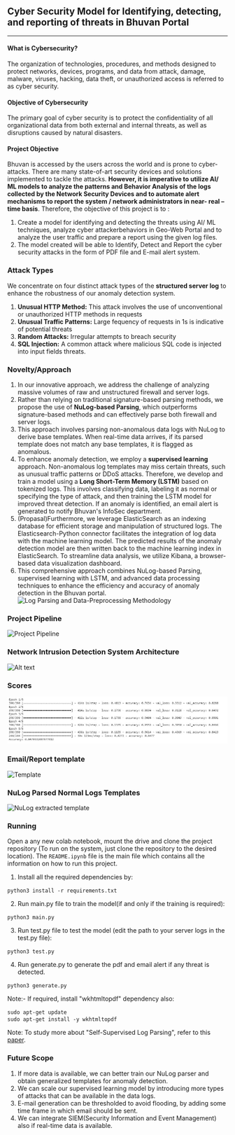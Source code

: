## **Cyber Security Model for Identifying, detecting, and reporting of threats in Bhuvan Portal**
---
#### What is Cybersecurity?
The organization of technologies, procedures, and methods designed to protect networks, devices, programs, and data from attack, damage, malware, viruses, hacking, data theft, or unauthorized access is referred to as cyber security. 

#### Objective of Cybersecurity
The primary goal of cyber security is to protect the confidentiality of all organizational data from both external and internal threats, as well as disruptions caused by natural disasters.


#### Project Objective
Bhuvan is accessed by the users across the world and is prone to cyber-attacks. There are many state-of-art security devices and solutions implemented to tackle the attacks. **However, it is imperative to utilize AI/ ML models to analyze the patterns and Behavior Analysis of the logs collected by the Network Security Devices and to automate alert mechanisms to report the system / network administrators in near- real – time basis**. Therefore, the objective of this project is to :

1. Create a model for identifying and detecting the threats using AI/ ML techniques, analyze cyber attackerbehaviors in Geo-Web Portal and to analyze the user traffic and prepare a report using the given log files.
2. The model created will be able to Identify, Detect and Report the cyber security attacks in the form of PDF file and E-mail alert system.

### Attack Types
We concentrate on four distinct attack types of the **structured server log** to enhance the robustness of our anomaly detection system.

1. **Unusual HTTP Method:** This attack involves the use of unconventional or unauthorized HTTP methods in requests
2. **Unusual Traffic Patterns:** Large fequency of requests in 1s is indicative of potential threats
3. **Random Attacks:** Irregular attempts to breach security
4. **SQL Injection:** A common attack where malicious SQL code is injected into input fields threats.


### Novelty/Approach
1. In our innovative approach, we address the challenge of analyzing massive volumes of raw and unstructured firewall and server logs. 
2. Rather than relying on traditional signature-based parsing methods, we propose the use of **NuLog-based Parsing**, which outperforms signature-based methods and can effectively parse both firewall and server logs. 
3. This approach involves parsing non-anomalous data logs with NuLog to derive base templates. When real-time data arrives, if its parsed template does not match any base templates, it is flagged as anomalous.
4. To enhance anomaly detection, we employ a **supervised learning** approach. Non-anomalous log templates may miss certain threats, such as unusual traffic patterns or DDoS attacks. Therefore, we develop and train a model using a **Long Short-Term Memory (LSTM)** based on tokenized logs. This involves classifying data, labeling it as normal or specifying the type of attack, and then training the LSTM model for improved threat detection. If an anomaly is identified, an email alert is generated to notify Bhuvan's InfoSec department.
5. (Propasal)Furthermore, we leverage ElasticSearch as an indexing database for efficient storage and manipulation of structured logs. The Elasticsearch-Python connector facilitates the integration of log data with the machine learning model. The predicted results of the anomaly detection model are then written back to the machine learning index in ElasticSearch. To streamline data analysis, we utilize Kibana, a browser-based data visualization dashboard. 
6. This comprehensive approach combines NuLog-based Parsing, supervised learning with LSTM, and advanced data processing techniques to enhance the efficiency and accuracy of anomaly detection in the Bhuvan portal.
![Log Parsing and Data-Preprocessing Methodology](<images/Screenshot 2024-01-21 at 8.56.44 PM.png>)


### Project Pipeline
![Project Pipeline](<images/Screenshot 2024-01-21 at 8.57.42 PM.png>)

### Network Intrusion Detection System Architecture
![Alt text](<images/Screenshot 2024-01-21 at 8.58.24 PM 1.png>)

### Scores
![Model Accuracy](<images/Accuracy Score.JPG>)

### Email/Report template
![Template](<images/Screenshot 2024-01-18 at 8.05.42 PM.png>)

### NuLog Parsed Normal Logs Templates
![NuLog extracted template](<images/Screenshot 2024-01-18 at 8.23.46 PM.png>)


### Running
Open a any new colab notebook, mount the drive and clone the project repository (To run on the system, just clone the repository to the desired location).
The `README.ipynb` file is the main file which contains all the information on how to run this project.

1. Install all the required dependencies by:
``` 
python3 install -r requirements.txt
```
2. Run main.py file to train the model(if and only if the training is required):
```
python3 main.py
```

3. Run test.py file to test the model (edit the path to your server logs in the test.py file):
```
python3 test.py
```
4. Run generate.py to generate the pdf and email alert if any threat is detected.
```
python3 generate.py
```
Note:-
If required, install "wkhtmltopdf" dependency also:
```
sudo apt-get update
sudo apt-get install -y wkhtmltopdf
```

Note: To study more about "Self-Supervised Log Parsing", refer to this [paper](https://arxiv.org/pdf/2003.07905.pdf).

### Future Scope
1. If more data is available, we can better train our NuLog parser and obtain generalized templates for anomaly detection.
2. We can scale our supervised learning model by introducing more types of attacks that can be available in the data logs.
3. E-mail generation can be thresholded to avoid flooding, by adding some time frame in which email should be sent.
4. We can integrate SIEM(Security Information and Event Management) also if real-time data is available.
